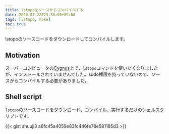 ```yaml
---
title: lstopoをソースからコンパイルする
date: 2020-07-22T23:30:00+09:00
tags: [lstopo, make]
toc: true
---
```


lstopoのソースコードをダウンロードしてコンパイルします。

<!--more-->

## Motivation

スーパーコンピュータの[Cygnus](https://www.ccs.tsukuba.ac.jp/eng/supercomputers/#Cygnus)上で、`lstopo`コマンドを使いたくなりましたが、インストールされていませんでした。sudo権限を持っていないので、ソースからコンパイルする必要がありました。

## Shell script

`lstopo`のソースコードをダウンロード、コンパイル、実行するだけのシェルスクリプトです。

{{< gist shuuji3 a6fc45a4059e83fc446fe78e581185d3 >}}
